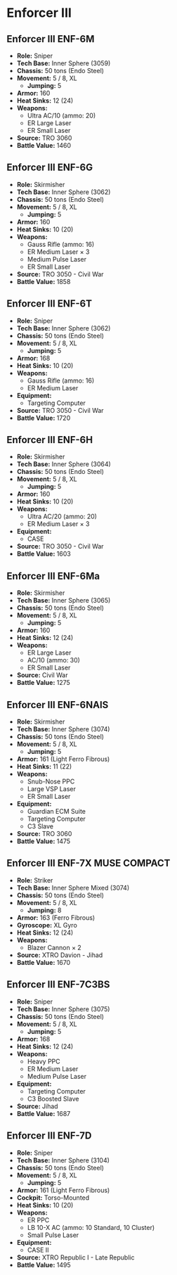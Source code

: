 # Enforcer III
## Enforcer III ENF-6M
- **Role:** Sniper
- **Tech Base:** Inner Sphere (3059)
- **Chassis:** 50 tons (Endo Steel)
- **Movement:** 5 / 8, XL
  - **Jumping:** 5
- **Armor:** 160
- **Heat Sinks:** 12 (24)
- **Weapons:**
  - Ultra AC/10 (ammo: 20)
  - ER Large Laser
  - ER Small Laser
- **Source:** TRO 3060
- **Battle Value:** 1460

## Enforcer III ENF-6G
- **Role:** Skirmisher
- **Tech Base:** Inner Sphere (3062)
- **Chassis:** 50 tons (Endo Steel)
- **Movement:** 5 / 8, XL
  - **Jumping:** 5
- **Armor:** 160
- **Heat Sinks:** 10 (20)
- **Weapons:**
  - Gauss Rifle (ammo: 16)
  - ER Medium Laser × 3
  - Medium Pulse Laser
  - ER Small Laser
- **Source:** TRO 3050 - Civil War
- **Battle Value:** 1858

## Enforcer III ENF-6T
- **Role:** Sniper
- **Tech Base:** Inner Sphere (3062)
- **Chassis:** 50 tons (Endo Steel)
- **Movement:** 5 / 8, XL
  - **Jumping:** 5
- **Armor:** 168
- **Heat Sinks:** 10 (20)
- **Weapons:**
  - Gauss Rifle (ammo: 16)
  - ER Medium Laser
- **Equipment:**
  - Targeting Computer
- **Source:** TRO 3050 - Civil War
- **Battle Value:** 1720

## Enforcer III ENF-6H
- **Role:** Skirmisher
- **Tech Base:** Inner Sphere (3064)
- **Chassis:** 50 tons (Endo Steel)
- **Movement:** 5 / 8, XL
  - **Jumping:** 5
- **Armor:** 160
- **Heat Sinks:** 10 (20)
- **Weapons:**
  - Ultra AC/20 (ammo: 20)
  - ER Medium Laser × 3
- **Equipment:**
  - CASE
- **Source:** TRO 3050 - Civil War
- **Battle Value:** 1603

## Enforcer III ENF-6Ma
- **Role:** Skirmisher
- **Tech Base:** Inner Sphere (3065)
- **Chassis:** 50 tons (Endo Steel)
- **Movement:** 5 / 8, XL
  - **Jumping:** 5
- **Armor:** 160
- **Heat Sinks:** 12 (24)
- **Weapons:**
  - ER Large Laser
  - AC/10 (ammo: 30)
  - ER Small Laser
- **Source:** Civil War
- **Battle Value:** 1275

## Enforcer III ENF-6NAIS
- **Role:** Skirmisher
- **Tech Base:** Inner Sphere (3074)
- **Chassis:** 50 tons (Endo Steel)
- **Movement:** 5 / 8, XL
  - **Jumping:** 5
- **Armor:** 161 (Light Ferro Fibrous)
- **Heat Sinks:** 11 (22)
- **Weapons:**
  - Snub-Nose PPC
  - Large VSP Laser
  - ER Small Laser
- **Equipment:**
  - Guardian ECM Suite
  - Targeting Computer
  - C3 Slave
- **Source:** TRO 3060
- **Battle Value:** 1475

## Enforcer III ENF-7X MUSE COMPACT
- **Role:** Striker
- **Tech Base:** Inner Sphere Mixed (3074)
- **Chassis:** 50 tons (Endo Steel)
- **Movement:** 5 / 8, XL
  - **Jumping:** 8
- **Armor:** 163 (Ferro Fibrous)
- **Gyroscope:** XL Gyro
- **Heat Sinks:** 12 (24)
- **Weapons:**
  - Blazer Cannon × 2
- **Source:** XTRO Davion - Jihad
- **Battle Value:** 1670

## Enforcer III ENF-7C3BS
- **Role:** Sniper
- **Tech Base:** Inner Sphere (3075)
- **Chassis:** 50 tons (Endo Steel)
- **Movement:** 5 / 8, XL
  - **Jumping:** 5
- **Armor:** 168
- **Heat Sinks:** 12 (24)
- **Weapons:**
  - Heavy PPC
  - ER Medium Laser
  - Medium Pulse Laser
- **Equipment:**
  - Targeting Computer
  - C3 Boosted Slave
- **Source:** Jihad
- **Battle Value:** 1687

## Enforcer III ENF-7D
- **Role:** Sniper
- **Tech Base:** Inner Sphere (3104)
- **Chassis:** 50 tons (Endo Steel)
- **Movement:** 5 / 8, XL
  - **Jumping:** 5
- **Armor:** 161 (Light Ferro Fibrous)
- **Cockpit:** Torso-Mounted
- **Heat Sinks:** 10 (20)
- **Weapons:**
  - ER PPC
  - LB 10-X AC (ammo: 10 Standard, 10 Cluster)
  - Small Pulse Laser
- **Equipment:**
  - CASE II
- **Source:** XTRO Republic I - Late Republic
- **Battle Value:** 1495

